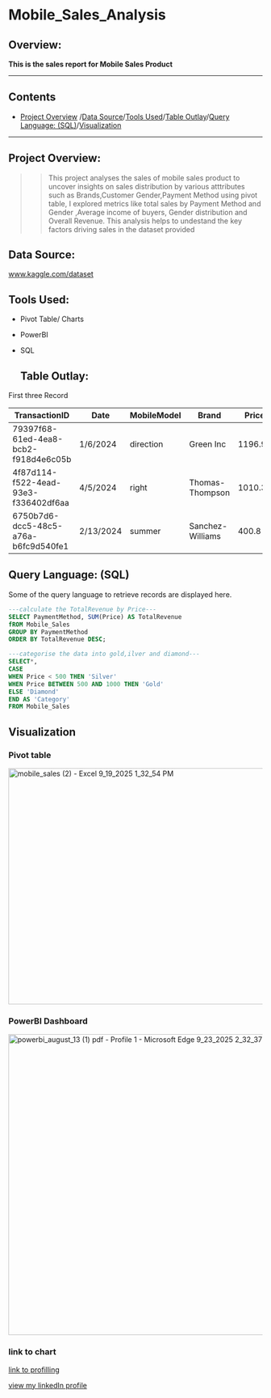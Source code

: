 # Mobile_Sales_Analysis
## Overview:
**This is the sales report for Mobile Sales Product**

---

## Contents
+ [Project Overview](#Project-Overview)
/[Data Source](#Data-Source)/[Tools Used](#Tools-Used)/[Table Outlay](#Table-Outlay)/[Query Language: (SQL)](#Query-Language-SQL)/[Visualization](#Visualization)

---
## Project Overview:
> > This project analyses the sales of mobile sales product to uncover insights on sales distribution by various atttributes such as Brands,Customer Gender,Payment Method using pivot table, I explored metrics like total sales by Payment Method and Gender ,Average income of buyers, Gender distribution and Overall Revenue. This analysis helps to undestand the key factors driving sales in the dataset provided

## Data Source:
www.kaggle.com/dataset

## Tools Used:
+ Pivot Table/ Charts
+ PowerBI
+ SQL

  ## Table Outlay:
 First three Record
 
|TransactionID|	Date	|MobileModel	|Brand	|Price	|UnitsSold	|TotalRevenue	|CustomerAge	|CustomerGender	|Location	|PaymentMethod|
|-----|-----|------|-----|-------|------|------|------|-------|-------|------|
|79397f68-61ed-4ea8-bcb2-f918d4e6c05b|	1/6/2024|	direction|	Green Inc|	1196.95|	85|	28002.8|	32|	Female|	Port Erik|	Online|
|4f87d114-f522-4ead-93e3-f336402df6aa|	4/5/2024|	right|	Thomas-Thompson|	1010.34|	64|	2378.82|	55|	Female|	East Linda|	Credit Card|
|6750b7d6-dcc5-48c5-a76a-b6fc9d540fe1|	2/13/2024|	summer|	Sanchez-Williams|	400.8|	95|	31322.56|	57|	Male|	East Angelicastad|	Online|

## Query Language: (SQL)
Some of the query language to retrieve records are displayed here.

```SQL
---calculate the TotalRevenue by Price---
SELECT PaymentMethod, SUM(Price) AS TotalRevenue
fROM Mobile_Sales
GROUP BY PaymentMethod
ORDER BY TotalRevenue DESC;
```

```SQL
---categorise the data into gold,ilver and diamond---
SELECT*,
CASE
WHEN Price < 500 THEN 'Silver'
WHEN Price BETWEEN 500 AND 1000 THEN 'Gold'
ELSE 'Diamond'
END AS 'Category'
FROM Mobile_Sales

```
## Visualization
### Pivot table 
<img width="1309" height="467" alt="mobile_sales (2) - Excel 9_19_2025 1_32_54 PM" src="https://github.com/user-attachments/assets/967a17fc-882c-4eb7-8615-13211fe02a53" />

### PowerBI Dashboard
 
<img width="1029" height="595" alt="powerbi_august_13 (1) pdf - Profile 1 - Microsoft​ Edge 9_23_2025 2_32_37 PM" src="https://github.com/user-attachments/assets/74399123-f945-4d41-a581-f8ac68dbbda4" />

### link to chart
[link to profilling](https://ibb.co/fGxx0Rdm)

[view my linkedIn profile](https://www.linkedin.com/in/wonderful-ajiboye/)
